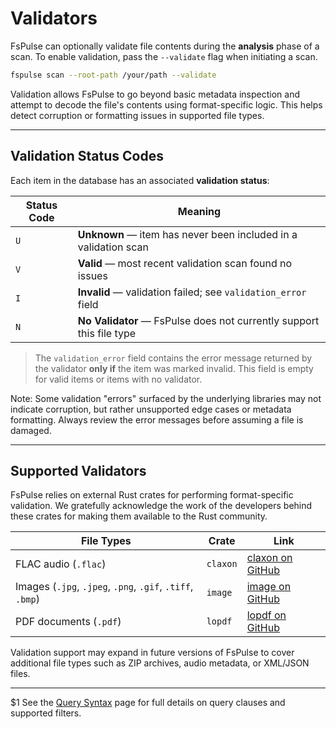# Validators

FsPulse can optionally validate file contents during the **analysis** phase of a scan. To enable validation, pass the `--validate` flag when initiating a scan.

```sh
fspulse scan --root-path /your/path --validate
```

Validation allows FsPulse to go beyond basic metadata inspection and attempt to decode the file's contents using format-specific logic. This helps detect corruption or formatting issues in supported file types.

---

## Validation Status Codes

Each item in the database has an associated **validation status**:

| Status Code | Meaning                                                       |
|-------------|---------------------------------------------------------------|
| `U`         | **Unknown** — item has never been included in a validation scan |
| `V`         | **Valid** — most recent validation scan found no issues        |
| `I`         | **Invalid** — validation failed; see `validation_error` field  |
| `N`         | **No Validator** — FsPulse does not currently support this file type |

> The `validation_error` field contains the error message returned by the validator **only if** the item was marked invalid. This field is empty for valid items or items with no validator.

Note: Some validation "errors" surfaced by the underlying libraries may not indicate corruption, but rather unsupported edge cases or metadata formatting. Always review the error messages before assuming a file is damaged.

---

## Supported Validators

FsPulse relies on external Rust crates for performing format-specific validation. We gratefully acknowledge the work of the developers behind these crates for making them available to the Rust community.

| File Types                                                | Crate     | Link                                                 |
|-----------------------------------------------------------|-----------|------------------------------------------------------|
| FLAC audio (`.flac`)                                      | `claxon`  | [claxon on GitHub](https://github.com/ruuda/claxon)  |
| Images (`.jpg`, `.jpeg`, `.png`, `.gif`, `.tiff`, `.bmp`) | `image`   | [image on GitHub](https://github.com/image-rs/image) |
| PDF documents (`.pdf`)                                    | `lopdf`   | [lopdf on GitHub](https://github.com/J-F-Liu/lopdf)  |

Validation support may expand in future versions of FsPulse to cover additional file types such as ZIP archives, audio metadata, or XML/JSON files.

---

$1 See the [Query Syntax](query.md) page for full details on query clauses and supported filters.

